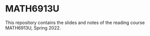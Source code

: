 # MATH6913U
This repository contains the slides and notes of the reading course MATH6913U, Spring 2022.

